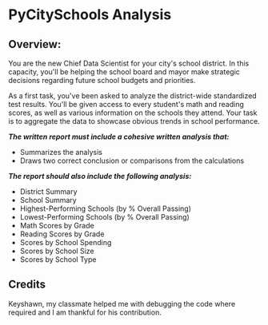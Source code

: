 # PyCitySchools Analysis
## Overview:
You are the new Chief Data Scientist for your city's school district. In this capacity, you'll be helping the school board and mayor make strategic decisions regarding future school budgets and priorities.

As a first task, you've been asked to analyze the district-wide standardized test results. You'll be given access to every student's math and reading scores, as well as various information on the schools they attend. Your task is to aggregate the data to showcase obvious trends in school performance.

***The written report must include a cohesive written analysis that:***
- Summarizes the analysis
- Draws two correct conclusion or comparisons from the calculations

***The report should also include the following analysis:***
- District Summary
- School Summary
- Highest-Performing Schools (by % Overall Passing)
- Lowest-Performing Schools (by % Overall Passing)
- Math Scores by Grade
- Reading Scores by Grade
- Scores by School Spending
- Scores by School Size
- Scores by School Type

## Credits
Keyshawn, my classmate helped me with debugging the code where required and I am thankful for his contribution.
